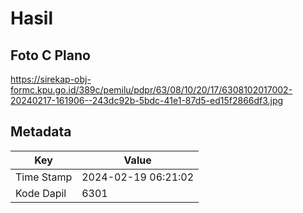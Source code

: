 # Hasil

## Foto C Plano

https://sirekap-obj-formc.kpu.go.id/389c/pemilu/pdpr/63/08/10/20/17/6308102017002-20240217-161906--243dc92b-5bdc-41e1-87d5-ed15f2866df3.jpg


## Metadata

| Key        | Value               |
| ---------- | ------------------- |
| Time Stamp | 2024-02-19 06:21:02 |
| Kode Dapil | 6301                |




